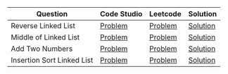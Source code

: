 | Question                   | Code Studio                                                                                         | Leetcode                                                           | Solution                                 |
| -------------------------- | --------------------------------------------------------------------------------------------------- | ------------------------------------------------------------------ | ---------------------------------------- |
| Reverse Linked List        | [Problem](https://www.codingninjas.com/codestudio/problems/reverse-the-singly-linked-list_799897)   | [Problem](https://leetcode.com/problems/reverse-linked-list)       | [Solution](ReverseLinkedList.java)       |
| Middle of Linked List      | [Problem](https://www.codingninjas.com/codestudio/problems/middle-of-linked-list_973250)            | [Problem](https://leetcode.com/problems/middle-of-the-linked-list) | [Solution](MiddleLinkedList.java)        |
| Add Two Numbers            | [Problem](https://www.codingninjas.com/codestudio/problems/add-two-numbers-as-linked-lists_1170520) | [Problem](https://leetcode.com/problems/add-two-numbers)           | [Solution](AddTwoNumbers.java)           |
| Insertion Sort Linked List | [Problem](https://www.codingninjas.com/codestudio/problems/insertion-sort-in-linked-list_1090544)   | [Problem](https://leetcode.com/problems/insertion-sort-list/)      | [Solution](InsertionSortLinkedList.java) |
